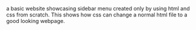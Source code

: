 a basic website showcasing sidebar menu created only by using html and css from scratch.
This shows how css can change a normal html file to a good looking webpage.
